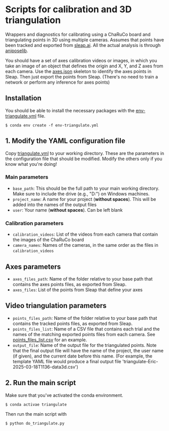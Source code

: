 # Scripts for calibration and 3D triangulation

Wrappers and diagnostics for calibrating using a ChaRuCo board and triangulating points in 3D using multiple cameras. Assumes that points have been tracked and exported from [sleap.ai](https://sleap.ai/).
All the actual analysis is through [aniposelib](https://github.com/lambdaloop/aniposelib).

You should have a set of axes calibration videos or images, in which you take an image of an object that defines the origin and X, Y, and Z axes from each camera. Use the [axes.json](./axes.json) skeleton to identify the axes points in Sleap. Then just export the points from Sleap. (There's no need to train a network or perform any inference for axes points)

## Installation

You should be able to install the necessary packages with the [env-triangulate.yml](./env-triangulate.yml) file.

``
$ conda env create -f env-triangulate.yml
``

## 1. Modify the YAML configuration file

Copy [triangulate.yml](./triangulate.yml) to your working directory. These are the parameters in the configuration file that should be modified. Modify the others only if you know what you're doing!

### Main parameters
* `base_path`: This should be the full path to your main working directory. Make sure to include the drive (e.g., "D:") on Windows machines.
* `project_name`: A name for your project (**without spaces**). This will be added into the names of the output files
* `user`: Your name (**without spaces**). Can be left blank

### Calibration parameters
* `calibration_videos`: List of the videos from each camera that contain the images of the ChaRuCo board
* `camera_names`: Names of the cameras, in the same order as the files in `calibration_videos`

## Axes parameters
* `axes_files_path`: Name of the folder relative to your base path that contains the axes points files, as exported from Sleap.
* `axes_files`: List of the points from Sleap that define your axes

## Video triangulation parameters
* `points_files_path`: Name of the folder relative to your base path that contains the tracked points files, as exported from Sleap.
* `points_files_list`: Name of a CSV file that contains each trial and the names of the matching exported points files from each camera. See [points_files_list.csv](./points_files_list.csv) for an example.
* `output_file`: Name of the output file for the triangulated points. Note that the final output file will have the name of the project, the user name (if given), and the current date before this name. (For example, the template YAML file would produce a final output file 'triangulate-Eric-2025-03-18T1136-data3d.csv')

## 2. Run the main script

Make sure that you've activated the conda environment.

``
$ conda activae triangulate
``

Then run the main script with

``
$ python do_triangulate.py
``
